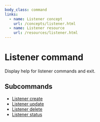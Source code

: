 ```yaml
---
body_class: command
links:
  - name: Listener concept
    url: /concepts/listener.html
  - name: Listener resource
    url: /resources/listener.html
---
```


# Listener command

<section>

Display help for listener commands and exit.

</section>

<section>

## Subcommands

- [Listener create](/commands/listener-create.html)
- [Listener update](/commands/listener-update.html)
- [Listener delete](/commands/listener-delete.html)
- [Listener status](/commands/listener-status.html)
</section>
